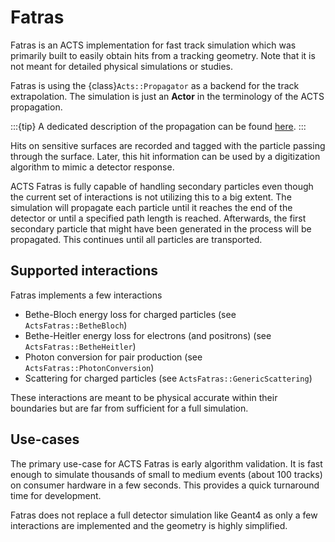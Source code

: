 <!--
SPDX-PackageName: "ACTS"
SPDX-FileCopyrightText: 2016 CERN
SPDX-License-Identifier: MPL-2.0
-->

# Fatras

Fatras is an ACTS implementation for fast track simulation which was primarily built to easily obtain hits from a tracking geometry.
Note that it is not meant for detailed physical simulations or studies.

Fatras is using the {class}`Acts::Propagator` as a backend for the track extrapolation. The simulation is just an **Actor** in the terminology of the ACTS propagation.

:::{tip}
A dedicated description of the propagation can be found [here](propagation_impl).
:::

Hits on sensitive surfaces are recorded and tagged with the particle passing through the surface.
Later, this hit information can be used by a digitization algorithm to mimic a detector response.

ACTS Fatras is fully capable of handling secondary particles even though the current set of interactions is not utilizing this to a big extent.
The simulation will propagate each particle until it reaches the end of the detector or until a specified path length is reached.
Afterwards, the first secondary particle that might have been generated in the process will be propagated.
This continues until all particles are transported.

## Supported interactions

Fatras implements a few interactions
 - Bethe-Bloch energy loss for charged particles (see `ActsFatras::BetheBloch`)
 - Bethe-Heitler energy loss for electrons (and positrons) (see `ActsFatras::BetheHeitler`)
 - Photon conversion for pair production (see `ActsFatras::PhotonConversion`)
 - Scattering for charged particles (see `ActsFatras::GenericScattering`)

These interactions are meant to be physical accurate within their boundaries but are far from sufficient for a full simulation.

## Use-cases

The primary use-case for ACTS Fatras is early algorithm validation.
It is fast enough to simulate thousands of small to medium events (about 100 tracks) on consumer hardware in a few seconds.
This provides a quick turnaround time for development.

Fatras does not replace a full detector simulation like Geant4 as only a few interactions are implemented and the geometry is highly simplified.
